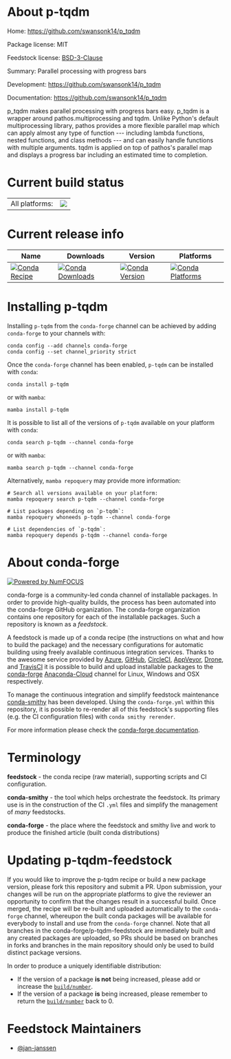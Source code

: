 About p-tqdm
============

Home: https://github.com/swansonk14/p_tqdm

Package license: MIT

Feedstock license: [BSD-3-Clause](https://github.com/conda-forge/p-tqdm-feedstock/blob/main/LICENSE.txt)

Summary: Parallel processing with progress bars

Development: https://github.com/swansonk14/p_tqdm

Documentation: https://github.com/swansonk14/p_tqdm

p_tqdm makes parallel processing with progress bars easy.
p_tqdm is a wrapper around pathos.multiprocessing and tqdm. Unlike
Python's default multiprocessing library, pathos provides a more
flexible parallel map which can apply almost any type of function
--- including lambda functions, nested functions, and class methods
--- and can easily handle functions with multiple arguments. tqdm is
applied on top of pathos's parallel map and displays a progress bar
including an estimated time to completion.


Current build status
====================


<table><tr><td>All platforms:</td>
    <td>
      <a href="https://dev.azure.com/conda-forge/feedstock-builds/_build/latest?definitionId=13107&branchName=main">
        <img src="https://dev.azure.com/conda-forge/feedstock-builds/_apis/build/status/p-tqdm-feedstock?branchName=main">
      </a>
    </td>
  </tr>
</table>

Current release info
====================

| Name | Downloads | Version | Platforms |
| --- | --- | --- | --- |
| [![Conda Recipe](https://img.shields.io/badge/recipe-p--tqdm-green.svg)](https://anaconda.org/conda-forge/p-tqdm) | [![Conda Downloads](https://img.shields.io/conda/dn/conda-forge/p-tqdm.svg)](https://anaconda.org/conda-forge/p-tqdm) | [![Conda Version](https://img.shields.io/conda/vn/conda-forge/p-tqdm.svg)](https://anaconda.org/conda-forge/p-tqdm) | [![Conda Platforms](https://img.shields.io/conda/pn/conda-forge/p-tqdm.svg)](https://anaconda.org/conda-forge/p-tqdm) |

Installing p-tqdm
=================

Installing `p-tqdm` from the `conda-forge` channel can be achieved by adding `conda-forge` to your channels with:

```
conda config --add channels conda-forge
conda config --set channel_priority strict
```

Once the `conda-forge` channel has been enabled, `p-tqdm` can be installed with `conda`:

```
conda install p-tqdm
```

or with `mamba`:

```
mamba install p-tqdm
```

It is possible to list all of the versions of `p-tqdm` available on your platform with `conda`:

```
conda search p-tqdm --channel conda-forge
```

or with `mamba`:

```
mamba search p-tqdm --channel conda-forge
```

Alternatively, `mamba repoquery` may provide more information:

```
# Search all versions available on your platform:
mamba repoquery search p-tqdm --channel conda-forge

# List packages depending on `p-tqdm`:
mamba repoquery whoneeds p-tqdm --channel conda-forge

# List dependencies of `p-tqdm`:
mamba repoquery depends p-tqdm --channel conda-forge
```


About conda-forge
=================

[![Powered by
NumFOCUS](https://img.shields.io/badge/powered%20by-NumFOCUS-orange.svg?style=flat&colorA=E1523D&colorB=007D8A)](https://numfocus.org)

conda-forge is a community-led conda channel of installable packages.
In order to provide high-quality builds, the process has been automated into the
conda-forge GitHub organization. The conda-forge organization contains one repository
for each of the installable packages. Such a repository is known as a *feedstock*.

A feedstock is made up of a conda recipe (the instructions on what and how to build
the package) and the necessary configurations for automatic building using freely
available continuous integration services. Thanks to the awesome service provided by
[Azure](https://azure.microsoft.com/en-us/services/devops/), [GitHub](https://github.com/),
[CircleCI](https://circleci.com/), [AppVeyor](https://www.appveyor.com/),
[Drone](https://cloud.drone.io/welcome), and [TravisCI](https://travis-ci.com/)
it is possible to build and upload installable packages to the
[conda-forge](https://anaconda.org/conda-forge) [Anaconda-Cloud](https://anaconda.org/)
channel for Linux, Windows and OSX respectively.

To manage the continuous integration and simplify feedstock maintenance
[conda-smithy](https://github.com/conda-forge/conda-smithy) has been developed.
Using the ``conda-forge.yml`` within this repository, it is possible to re-render all of
this feedstock's supporting files (e.g. the CI configuration files) with ``conda smithy rerender``.

For more information please check the [conda-forge documentation](https://conda-forge.org/docs/).

Terminology
===========

**feedstock** - the conda recipe (raw material), supporting scripts and CI configuration.

**conda-smithy** - the tool which helps orchestrate the feedstock.
                   Its primary use is in the construction of the CI ``.yml`` files
                   and simplify the management of *many* feedstocks.

**conda-forge** - the place where the feedstock and smithy live and work to
                  produce the finished article (built conda distributions)


Updating p-tqdm-feedstock
=========================

If you would like to improve the p-tqdm recipe or build a new
package version, please fork this repository and submit a PR. Upon submission,
your changes will be run on the appropriate platforms to give the reviewer an
opportunity to confirm that the changes result in a successful build. Once
merged, the recipe will be re-built and uploaded automatically to the
`conda-forge` channel, whereupon the built conda packages will be available for
everybody to install and use from the `conda-forge` channel.
Note that all branches in the conda-forge/p-tqdm-feedstock are
immediately built and any created packages are uploaded, so PRs should be based
on branches in forks and branches in the main repository should only be used to
build distinct package versions.

In order to produce a uniquely identifiable distribution:
 * If the version of a package **is not** being increased, please add or increase
   the [``build/number``](https://docs.conda.io/projects/conda-build/en/latest/resources/define-metadata.html#build-number-and-string).
 * If the version of a package **is** being increased, please remember to return
   the [``build/number``](https://docs.conda.io/projects/conda-build/en/latest/resources/define-metadata.html#build-number-and-string)
   back to 0.

Feedstock Maintainers
=====================

* [@jan-janssen](https://github.com/jan-janssen/)


